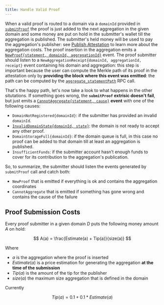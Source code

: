 ```yaml
---
title: Handle Valid Proof
---
```


When a valid proof is routed to a domain via a `domainId` provided in [`submitProof`](../02-mainchain/05-mainchain_api.md#submitproof) the proof is just added to the next aggregation in the given domain and some money are put on hold in the submitter's wallet till the aggregation is published. The submitter's held money will be used to pay the aggregation's publisher: see [Publish Attestation](./04-publish-attestations.md) to learn more about the aggregation costs. The proof insertion in the aggregation emits a [`NewProof{statement, domainId, aggregationId}`](../02-mainchain/05-mainchain_api.md#newproof) event. The proof submitter should listen to a `NewAggregationReceipt{domainId, aggregationId, receipt}` event containing his domain and aggregation: this step is important because the user can compute the Merkle path of its proof in the attestation only by **providing the block where this event was emitted**: the path can be computed by the [`aggregate_statementPath`](../02-mainchain/05-mainchain_api.md#aggregate_statementpath) RPC call.

That's the happy path, let's now take a look to what happens in the other situtations. If something goes wrong, the **`submitProof` extrisic doesn't fail**, but just emits a [`CannotAggregate{statement, cause}`](../02-mainchain/05-mainchain_api.md#cannotaggregate) **event** with one of the following causes:

- `DomainNotRegistered{domainId}`: if the submitter has provided an invalid `domainId`.
- [`InvalidDomainState{domainId, state}`](./05-domain-management.md#remove-a-domain): the domain is not ready to accept any other proof.
- `DomainStorageFull{domainId}`: if the domain queue is full, in this case no proof can be added to that domain till at least an aggregation is published.
- `InsufficientFunds`: if the submitter account hasn’t enough funds to cover for its contribution to the aggregation's publication.

So, to summarize, the submitter should listen the events generated by `submitProof` call and catch both:

- `NewProof` that is emitted if everything is ok and contains the aggregation coordinates
- `CannotAggregate` that is emitted if something has gone wrong and contains the cause of the failure

## Proof Submission Costs

Every proof submitter in a given domain $D$ puts the following money amount $A$ on hold:

$$
A(a) = \frac{Estimate(a) + Tip(a)}{size(a)}
$$

Where

- $a$ is the aggregation where the proof is inserted
- $Estimate(a)$ is a price estimation for generating the aggregation **at the time of the submission**
- $Tip(a)$ is the amount of the tip for the publisher
- $size(a)$ the maximum size aggregation that is defined in the domain

Currently

$$
Tip(a) = 0.1 + 0.1 * Estimate(a)
$$
